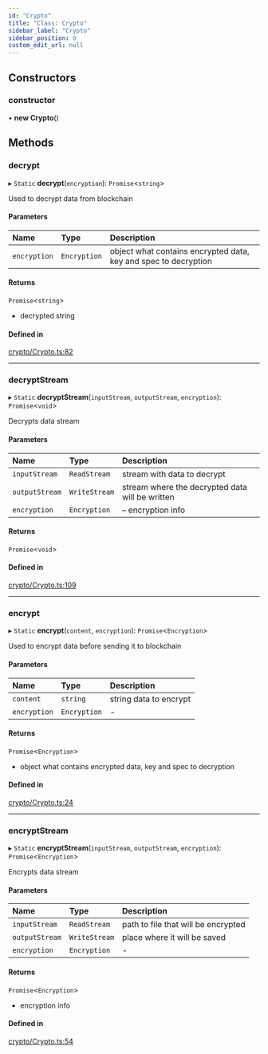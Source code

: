 ```yaml
---
id: "Crypto"
title: "Class: Crypto"
sidebar_label: "Crypto"
sidebar_position: 0
custom_edit_url: null
---
```


## Constructors

### constructor

• **new Crypto**()

## Methods

### decrypt

▸ `Static` **decrypt**(`encryption`): `Promise`<`string`\>

Used to decrypt data from blockchain

#### Parameters

| Name | Type | Description |
| :------ | :------ | :------ |
| `encryption` | `Encryption` | object what contains encrypted data, key and spec to decryption |

#### Returns

`Promise`<`string`\>

- decrypted string

#### Defined in

[crypto/Crypto.ts:82](https://github.com/Super-Protocol/sp-sdk-js/blob/0eeb728/src/crypto/Crypto.ts#L82)

___

### decryptStream

▸ `Static` **decryptStream**(`inputStream`, `outputStream`, `encryption`): `Promise`<`void`\>

Decrypts data stream

#### Parameters

| Name | Type | Description |
| :------ | :------ | :------ |
| `inputStream` | `ReadStream` | stream with data to decrypt |
| `outputStream` | `WriteStream` | stream where the decrypted data will be written |
| `encryption` | `Encryption` | – encryption info |

#### Returns

`Promise`<`void`\>

#### Defined in

[crypto/Crypto.ts:109](https://github.com/Super-Protocol/sp-sdk-js/blob/0eeb728/src/crypto/Crypto.ts#L109)

___

### encrypt

▸ `Static` **encrypt**(`content`, `encryption`): `Promise`<`Encryption`\>

Used to encrypt data before sending it to blockchain

#### Parameters

| Name | Type | Description |
| :------ | :------ | :------ |
| `content` | `string` | string data to encrypt |
| `encryption` | `Encryption` | - |

#### Returns

`Promise`<`Encryption`\>

- object what contains encrypted data, key and spec to decryption

#### Defined in

[crypto/Crypto.ts:24](https://github.com/Super-Protocol/sp-sdk-js/blob/0eeb728/src/crypto/Crypto.ts#L24)

___

### encryptStream

▸ `Static` **encryptStream**(`inputStream`, `outputStream`, `encryption`): `Promise`<`Encryption`\>

Encrypts data stream

#### Parameters

| Name | Type | Description |
| :------ | :------ | :------ |
| `inputStream` | `ReadStream` | path to file that will be encrypted |
| `outputStream` | `WriteStream` | place where it will be saved |
| `encryption` | `Encryption` | - |

#### Returns

`Promise`<`Encryption`\>

- encryption info

#### Defined in

[crypto/Crypto.ts:54](https://github.com/Super-Protocol/sp-sdk-js/blob/0eeb728/src/crypto/Crypto.ts#L54)
